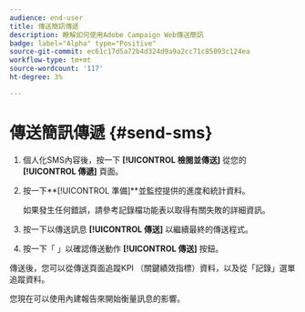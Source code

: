 ```yaml
---
audience: end-user
title: 傳送簡訊傳遞
description: 瞭解如何使用Adobe Campaign Web傳送簡訊
badge: label="Alpha" type="Positive"
source-git-commit: ec61c17d5a72b4d324d9a9a2cc71c85093c124ea
workflow-type: tm+mt
source-wordcount: '117'
ht-degree: 3%

---
```


# 傳送簡訊傳遞 {#send-sms}

1. 個人化SMS內容後，按一下 **[!UICONTROL 檢閱並傳送]** 從您的 **[!UICONTROL 傳遞]** 頁面。

1. 按一下**[!UICONTROL 準備]**並監控提供的進度和統計資料。

   如果發生任何錯誤，請參考記錄檔功能表以取得有關失敗的詳細資訊。

1. 按一下以傳送訊息 **[!UICONTROL 傳送]** 以繼續最終的傳送程式。

1. 按一下「 」以確認傳送動作 **[!UICONTROL 傳送]** 按鈕。

傳送後，您可以從傳送頁面追蹤KPI （關鍵績效指標）資料，以及從「記錄」選單追蹤資料。

您現在可以使用內建報告來開始衡量訊息的影響。




